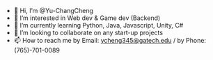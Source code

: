 - 👋 Hi, I’m @Yu-ChangCheng
- 👀 I’m interested in Web dev & Game dev (Backend)
- 🌱 I’m currently learning Python, Java, Javascript, Unity, C#
- 💞️ I’m looking to collaborate on any start-up projects
- 📫 How to reach me by Email: ycheng345@gatech.edu / by Phone: (765)-701-0089

<!---
Yu-ChangCheng/Yu-ChangCheng is a ✨ special ✨ repository because its `README.md` (this file) appears on your GitHub profile.
You can click the Preview link to take a look at your changes.
--->
